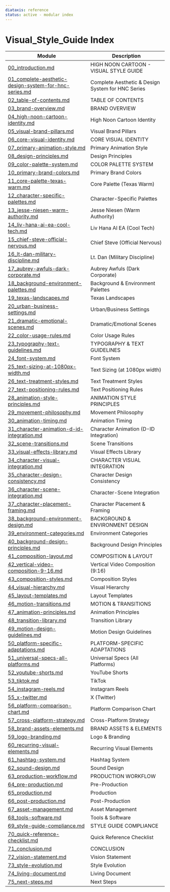 ```yaml
---
diataxis: reference
status: active - modular index
---
```


# Visual_Style_Guide Index

| Module | Description |
|--------|-------------|
| [00_introduction.md](00_introduction.md) | HIGH NOON CARTOON - VISUAL STYLE GUIDE |
| [01_complete-aesthetic-design-system-for-hnc-series.md](01_complete-aesthetic-design-system-for-hnc-series.md) | Complete Aesthetic & Design System for HNC Series |
| [02_table-of-contents.md](02_table-of-contents.md) | TABLE OF CONTENTS |
| [03_brand-overview.md](03_brand-overview.md) | BRAND OVERVIEW |
| [04_high-noon-cartoon-identity.md](04_high-noon-cartoon-identity.md) | High Noon Cartoon Identity |
| [05_visual-brand-pillars.md](05_visual-brand-pillars.md) | Visual Brand Pillars |
| [06_core-visual-identity.md](06_core-visual-identity.md) | CORE VISUAL IDENTITY |
| [07_primary-animation-style.md](07_primary-animation-style.md) | Primary Animation Style |
| [08_design-principles.md](08_design-principles.md) | Design Principles |
| [09_color-palette-system.md](09_color-palette-system.md) | COLOR PALETTE SYSTEM |
| [10_primary-brand-colors.md](10_primary-brand-colors.md) | Primary Brand Colors |
| [11_core-palette-texas-warm.md](11_core-palette-texas-warm.md) | Core Palette (Texas Warm) |
| [12_character-specific-palettes.md](12_character-specific-palettes.md) | Character-Specific Palettes |
| [13_jesse-niesen-warm-authority.md](13_jesse-niesen-warm-authority.md) | Jesse Niesen (Warm Authority) |
| [14_liv-hana-ai-ea-cool-tech.md](14_liv-hana-ai-ea-cool-tech.md) | Liv Hana AI EA (Cool Tech) |
| [15_chief-steve-official-nervous.md](15_chief-steve-official-nervous.md) | Chief Steve (Official Nervous) |
| [16_lt-dan-military-discipline.md](16_lt-dan-military-discipline.md) | Lt. Dan (Military Discipline) |
| [17_aubrey-awfuls-dark-corporate.md](17_aubrey-awfuls-dark-corporate.md) | Aubrey Awfuls (Dark Corporate) |
| [18_background-environment-palettes.md](18_background-environment-palettes.md) | Background & Environment Palettes |
| [19_texas-landscapes.md](19_texas-landscapes.md) | Texas Landscapes |
| [20_urban-business-settings.md](20_urban-business-settings.md) | Urban/Business Settings |
| [21_dramatic-emotional-scenes.md](21_dramatic-emotional-scenes.md) | Dramatic/Emotional Scenes |
| [22_color-usage-rules.md](22_color-usage-rules.md) | Color Usage Rules |
| [23_typography-text-guidelines.md](23_typography-text-guidelines.md) | TYPOGRAPHY & TEXT GUIDELINES |
| [24_font-system.md](24_font-system.md) | Font System |
| [25_text-sizing-at-1080px-width.md](25_text-sizing-at-1080px-width.md) | Text Sizing (at 1080px width) |
| [26_text-treatment-styles.md](26_text-treatment-styles.md) | Text Treatment Styles |
| [27_text-positioning-rules.md](27_text-positioning-rules.md) | Text Positioning Rules |
| [28_animation-style-principles.md](28_animation-style-principles.md) | ANIMATION STYLE PRINCIPLES |
| [29_movement-philosophy.md](29_movement-philosophy.md) | Movement Philosophy |
| [30_animation-timing.md](30_animation-timing.md) | Animation Timing |
| [31_character-animation-d-id-integration.md](31_character-animation-d-id-integration.md) | Character Animation (D-ID Integration) |
| [32_scene-transitions.md](32_scene-transitions.md) | Scene Transitions |
| [33_visual-effects-library.md](33_visual-effects-library.md) | Visual Effects Library |
| [34_character-visual-integration.md](34_character-visual-integration.md) | CHARACTER VISUAL INTEGRATION |
| [35_character-design-consistency.md](35_character-design-consistency.md) | Character Design Consistency |
| [36_character-scene-integration.md](36_character-scene-integration.md) | Character-Scene Integration |
| [37_character-placement-framing.md](37_character-placement-framing.md) | Character Placement & Framing |
| [38_background-environment-design.md](38_background-environment-design.md) | BACKGROUND & ENVIRONMENT DESIGN |
| [39_environment-categories.md](39_environment-categories.md) | Environment Categories |
| [40_background-design-principles.md](40_background-design-principles.md) | Background Design Principles |
| [41_composition-layout.md](41_composition-layout.md) | COMPOSITION & LAYOUT |
| [42_vertical-video-composition-9-16.md](42_vertical-video-composition-9-16.md) | Vertical Video Composition (9:16) |
| [43_composition-styles.md](43_composition-styles.md) | Composition Styles |
| [44_visual-hierarchy.md](44_visual-hierarchy.md) | Visual Hierarchy |
| [45_layout-templates.md](45_layout-templates.md) | Layout Templates |
| [46_motion-transitions.md](46_motion-transitions.md) | MOTION & TRANSITIONS |
| [47_animation-principles.md](47_animation-principles.md) | Animation Principles |
| [48_transition-library.md](48_transition-library.md) | Transition Library |
| [49_motion-design-guidelines.md](49_motion-design-guidelines.md) | Motion Design Guidelines |
| [50_platform-specific-adaptations.md](50_platform-specific-adaptations.md) | PLATFORM-SPECIFIC ADAPTATIONS |
| [51_universal-specs-all-platforms.md](51_universal-specs-all-platforms.md) | Universal Specs (All Platforms) |
| [52_youtube-shorts.md](52_youtube-shorts.md) | YouTube Shorts |
| [53_tiktok.md](53_tiktok.md) | TikTok |
| [54_instagram-reels.md](54_instagram-reels.md) | Instagram Reels |
| [55_x-twitter.md](55_x-twitter.md) | X (Twitter) |
| [56_platform-comparison-chart.md](56_platform-comparison-chart.md) | Platform Comparison Chart |
| [57_cross-platform-strategy.md](57_cross-platform-strategy.md) | Cross-Platform Strategy |
| [58_brand-assets-elements.md](58_brand-assets-elements.md) | BRAND ASSETS & ELEMENTS |
| [59_logo-branding.md](59_logo-branding.md) | Logo & Branding |
| [60_recurring-visual-elements.md](60_recurring-visual-elements.md) | Recurring Visual Elements |
| [61_hashtag-system.md](61_hashtag-system.md) | Hashtag System |
| [62_sound-design.md](62_sound-design.md) | Sound Design |
| [63_production-workflow.md](63_production-workflow.md) | PRODUCTION WORKFLOW |
| [64_pre-production.md](64_pre-production.md) | Pre-Production |
| [65_production.md](65_production.md) | Production |
| [66_post-production.md](66_post-production.md) | Post-Production |
| [67_asset-management.md](67_asset-management.md) | Asset Management |
| [68_tools-software.md](68_tools-software.md) | Tools & Software |
| [69_style-guide-compliance.md](69_style-guide-compliance.md) | STYLE GUIDE COMPLIANCE |
| [70_quick-reference-checklist.md](70_quick-reference-checklist.md) | Quick Reference Checklist |
| [71_conclusion.md](71_conclusion.md) | CONCLUSION |
| [72_vision-statement.md](72_vision-statement.md) | Vision Statement |
| [73_style-evolution.md](73_style-evolution.md) | Style Evolution |
| [74_living-document.md](74_living-document.md) | Living Document |
| [75_next-steps.md](75_next-steps.md) | Next Steps |
